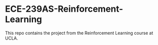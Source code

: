 # ECE-239AS-Reinforcement-Learning
This repo contains the project from the Reinforcement Learning course at UCLA.
